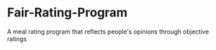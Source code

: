 # Fair-Rating-Program
A meal rating program that reflects people's opinions through objective ratings
